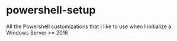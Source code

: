 # powershell-setup
All the Powershell customizations that I like to use when I initialize a Windows Server >= 2016
